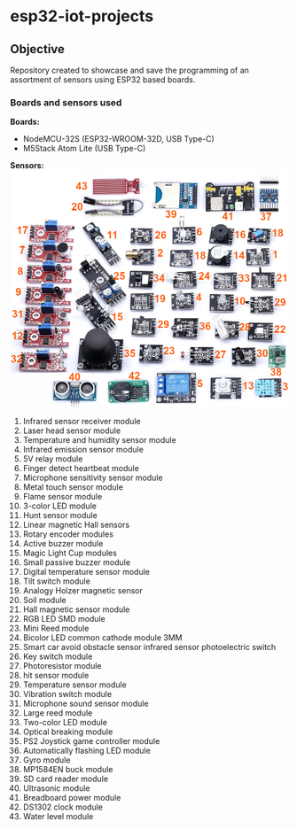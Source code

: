 # esp32-iot-projects
## Objective
Repository created to showcase and save the programming of an assortment of sensors using ESP32 based boards.

### Boards and sensors used

**Boards:**
- NodeMCU-32S (ESP32-WROOM-32D, USB Type-C)
- M5Stack Atom Lite (USB Type-C)

**Sensors:**
![Sensors](https://github.com/freemann350/esp32-iot-projects/blob/main/img/sensors.png)
1. Infrared sensor receiver module
2. Laser head sensor module
3. Temperature and humidity sensor module
4. Infrared emission sensor module
5. 5V relay module
6. Finger detect heartbeat module
7. Microphone sensitivity sensor module
8. Metal touch sensor module
9. Flame sensor module
10. 3-color LED module
11. Hunt sensor module
12. Linear magnetic Hall sensors
13. Rotary encoder modules
14. Active buzzer module
15. Magic Light Cup modules
16. Small passive buzzer module
17. Digital temperature sensor module
18. Tilt switch module
19. Analogy Holzer magnetic sensor
20. Soil module
21. Hall magnetic sensor module
22. RGB LED SMD module
23. Mini Reed module
24. Bicolor LED common cathode module 3MM
25. Smart car avoid obstacle sensor infrared sensor photoelectric switch
26. Key switch module
27. Photoresistor module
28. hit sensor module
29. Temperature sensor module
30. Vibration switch module
31. Microphone sound sensor module
32. Large reed module
33. Two-color LED module
34. Optical breaking module
35. PS2 Joystick game controller module
36. Automatically flashing LED module
37. Gyro module
38. MP1584EN buck module
39. SD card reader module
40. Ultrasonic module
41. Breadboard power module
42. DS1302 clock module
43. Water level module
